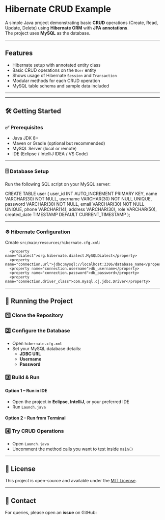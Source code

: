 # Hibernate CRUD Example

A simple Java project demonstrating basic **CRUD** operations (Create, Read, Update, Delete) using **Hibernate ORM** with **JPA annotations**.  
The project uses **MySQL** as the database.

---

## Features

- Hibernate setup with annotated entity class
- Basic CRUD operations on the `User` entity
- Shows usage of Hibernate `Session` and `Transaction`
- Modular methods for each CRUD operation
- MySQL table schema and sample data included

---


---

## 🛠 Getting Started

### ✅ Prerequisites

- Java JDK 8+
- Maven or Gradle (optional but recommended)
- MySQL Server (local or remote)
- IDE (Eclipse / IntelliJ IDEA / VS Code)

---

### 🗄 Database Setup

Run the following SQL script on your MySQL server:

CREATE TABLE user (
user_id INT AUTO_INCREMENT PRIMARY KEY,
name VARCHAR(30) NOT NULL,
username VARCHAR(30) NOT NULL UNIQUE,
password VARCHAR(30) NOT NULL,
email VARCHAR(30) NOT NULL UNIQUE,
phone VARCHAR(14),
address VARCHAR(30),
role VARCHAR(50),
created_date TIMESTAMP DEFAULT CURRENT_TIMESTAMP
);

---

### ⚙ Hibernate Configuration

Create `src/main/resources/hibernate.cfg.xml`:

<?xml version='1.0' encoding='UTF-8'?>  
<!DOCTYPE hibernate-configuration PUBLIC  
   "-//Hibernate/Hibernate Configuration DTD 5.3//EN"  
   "http://hibernate.org/dtd/hibernate-configuration-3.0.dtd">  

<hibernate-configuration>  
   <session-factory>  
      
      <property name="dialect">org.hibernate.dialect.MySQLDialect</property>  
      <property name="connection.url">jdbc:mysql://localhost:3306/database_name</property>  
      <property name="connection.username">db_username</property>  
      <property name="connection.password">db_password</property>  
      <property name="connection.driver_class">com.mysql.cj.jdbc.Driver</property>  
    
   </session-factory>
   </hibernate-configuration>

---

## 🚀 Running the Project

### 1️⃣ Clone the Repository

### 2️⃣ Configure the Database
- Open `hibernate.cfg.xml`
- Set your MySQL database details:
  - **JDBC URL**
  - **Username**
  - **Password**

### 3️⃣ Build & Run

#### Option 1 – Run in IDE
- Open the project in **Eclipse**, **IntelliJ**, or your preferred IDE
- Run `Launch.java`

#### Option 2 – Run from Terminal

### 4️⃣ Try CRUD Operations
- Open `Launch.java`
- Uncomment the method calls you want to test inside `main()`  


---



## 📜 License
This project is open-source and available under the [MIT License](./LICENSE).

---

## 📧 Contact
For queries, please open an **issue** on GitHub:



